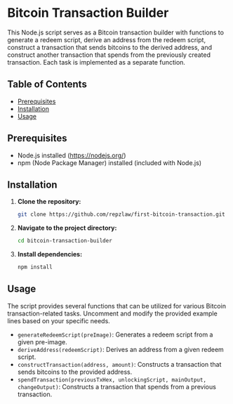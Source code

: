 # Bitcoin Transaction Builder

This Node.js script serves as a Bitcoin transaction builder with functions to generate a redeem script, derive an address from the redeem script, construct a transaction that sends bitcoins to the derived address, and construct another transaction that spends from the previously created transaction. Each task is implemented as a separate function.

## Table of Contents

- [Prerequisites](#prerequisites)
- [Installation](#installation)
- [Usage](#usage)

## Prerequisites

- Node.js installed (https://nodejs.org/)
- npm (Node Package Manager) installed (included with Node.js)

## Installation

1. **Clone the repository:**

    ```bash
    git clone https://github.com/repzlaw/first-bitcoin-transaction.git
    ```

2. **Navigate to the project directory:**

    ```bash
    cd bitcoin-transaction-builder
    ```

3. **Install dependencies:**

    ```bash
    npm install
    ```

## Usage

The script provides several functions that can be utilized for various Bitcoin transaction-related tasks. Uncomment and modify the provided example lines based on your specific needs.

- `generateRedeemScript(preImage)`: Generates a redeem script from a given pre-image.
- `deriveAddress(redeemScript)`: Derives an address from a given redeem script.
- `constructTransaction(address, amount)`: Constructs a transaction that sends bitcoins to the provided address.
- `spendTransaction(previousTxHex, unlockingScript, mainOutput, changeOutput)`: Constructs a transaction that spends from a previous transaction.
